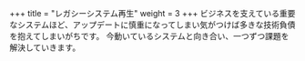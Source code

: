 +++
title = "レガシーシステム再生"
weight = 3
+++
ビジネスを支えている重要なシステムほど、アップデートに慎重になってしまい気がつけば多きな技術負債を抱えてしまいがちです。
今動いているシステムと向き合い、一つずつ課題を解決していきます。
